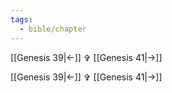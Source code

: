 ```yaml
---
tags:
  - bible/chapter
---
```


[[Genesis 39|<-]] ✞ [[Genesis 41|->]]

[[Genesis 39|<-]] ✞ [[Genesis 41|->]]
